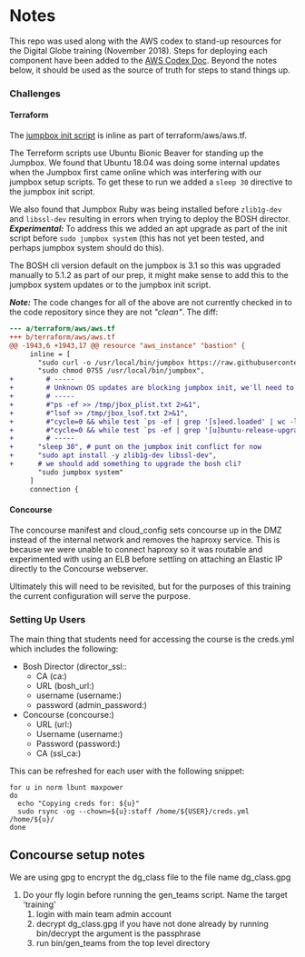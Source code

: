 # Notes
This repo was used along with the AWS codex to stand-up resources for the Digital Globe training (November 2018). Steps for deploying each component have been added to the [AWS Codex Doc](https://github.com/starkandwayne/codex/blob/master/docs/aws.md). Beyond the notes below, it should be used as the source of truth for steps to stand things up.

### Challenges
#### Terraform
The [jumpbox init script](terraform/aws/aws.tf) is inline as part of terraform/aws/aws.tf.

The Terreform scripts use Ubuntu Bionic Beaver for standing up the Jumpbox. We found that Ubuntu 18.04 was doing some internal updates when the Jumpbox first came online which was interfering with our jumpbox setup scripts. To get these to run we added a `sleep 30` directive to the jumpbox init script.

We also found that Jumpbox Ruby was being installed before `zlib1g-dev` and `libssl-dev` resulting in errors when trying to deploy the BOSH director. ***Experimental:*** To address this we added an apt upgrade as part of the init script before `sudo jumpbox system` (this has not yet been tested, and perhaps jumpbox system should do this).

The BOSH cli version default on the jumpbox is 3.1 so this was upgraded manually to 5.1.2 as part of our prep, it might make sense to add this to the jumpbox system updates or to the jumpbox init script.

***Note:*** The code changes for all of the above are not currently checked in to the code repository since they are not *"clean"*. The diff:

```diff
--- a/terraform/aws/aws.tf
+++ b/terraform/aws/aws.tf
@@ -1943,6 +1943,17 @@ resource "aws_instance" "bastion" {
     inline = [
       "sudo curl -o /usr/local/bin/jumpbox https://raw.githubusercontent.com/starkandwayne/jumpbox/master/bin/jumpbox",
       "sudo chmod 0755 /usr/local/bin/jumpbox",
+        # -----
+        # Unknown OS updates are blocking jumpbox init, we'll need to work around this but for now just adding arbitrary sleep directive... "Process exited with status 100".
+        # -----
+        #"ps -ef >> /tmp/jbox_plist.txt 2>&1",
+        #"lsof >> /tmp/jbox_lsof.txt 2>&1",
+        #"cycle=0 && while test `ps -ef | grep '[s]eed.loaded' | wc -l` -gt 0; do if test $${cycle} -gt 60; then break; fi; echo \"Waiting for process snap seed load: $${cycle}\" >> /tmp/wait.txt 2>&1; sleep 0.5; cycle=$$((cycle + 1)); done",
+        #"cycle=0 && while test `ps -ef | grep '[u]buntu-release-upgrader' | wc -l` -gt 0; do if test $${cycle} -gt 60; then break; fi; echo \"Waiting for process ubuntu-release-upgrader: $${cycle}\" >> /tmp/wait.txt 2>&1; sleep 0.5; cycle=$$((cycle + 1)); done",
+        # -----
+      "sleep 30", # punt on the jumpbox init conflict for now
+      "sudo apt install -y zlib1g-dev libssl-dev",
+      # we should add something to upgrade the bosh cli?
       "sudo jumpbox system"
     ]
     connection {
```

#### Concourse
The concourse manifest and cloud_config sets concourse up in the DMZ instead of the internal network and removes the haproxy service. This is because we were unable to connect haproxy so it was routable and experimented with using an ELB before settling on attaching an Elastic IP directly to the Concourse webserver.

Ultimately this will need to be revisited, but for the purposes of this training the current configuration will serve the purpose.

### Setting Up Users
The main thing that students need for accessing the course is the creds.yml which includes the following:

- Bosh Director (director_ssl::
  - CA (ca:)
  - URL (bosh_url:)
  - username (username:)
  - password (admin_password:)
- Concourse (concourse:)
  - URL (url:)
  - Username (username:)
  - Password (password:)
  - CA (ssl_ca:)

This can be refreshed for each user with the following snippet:

```
for u in norm lbunt maxpower
do
  echo "Copying creds for: ${u}"
  sudo rsync -og --chown=${u}:staff /home/${USER}/creds.yml /home/${u}/
done
```

## Concourse setup notes

We are using gpg to encrypt the dg_class file to the file name dg_class.gpg

1) Do your fly login before running the gen_teams script.   Name the target 'training'
   1. login with main team admin account
   1. decrypt dg_class.gpg if you have not done already by running bin/decrypt
      the argument is the passphrase 
   1. run bin/gen_teams from the top level directory
